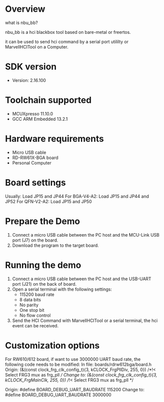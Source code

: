 Overview
========
what is nbu_bb?

nbu_bb is a hci blackbox tool based on bare-metal or freertos.

it can be used to send hci command by a serial port utililty or MarvellHCITool on a Computer.


SDK version
===========
- Version: 2.16.100

Toolchain supported
===================
- MCUXpresso  11.10.0
- GCC ARM Embedded  13.2.1

Hardware requirements
=====================
- Micro USB cable
- RD-RW61X-BGA board
- Personal Computer

Board settings
==============
Usually: Load JP15 and JP44
For BGA-V4-A2: Load JP15 and JP44 and JP52
For QFN-V2-A2: Load JP15 and JP50

Prepare the Demo
================
1.  Connect a micro USB cable between the PC host and the MCU-Link USB port (J7) on the board.
2.  Download the program to the target board.

Running the demo
================
1.  Connect a micro USB cable between the PC host and the USB-UART port (J21) on the back of board.
2.  Open a serial terminal with the following settings:
    - 115200 baud rate
    - 8 data bits
    - No parity
    - One stop bit
    - No flow control
3.  Send the HCI Command with MarvellHCITool or a serial terminal, the hci event can be received.

Customization options
=====================
For RW610/612 board, if want to use 3000000 UART baud rate, the following code needs to be modified:
In file: boards/rdrw612bga/board.h
Origin:
    (&(const clock_frg_clk_config_t){3, kCLOCK_FrgPllDiv, 255, 0}) /*!< Select FRG3 mux as frg_pll */
Change to:
    (&(const clock_frg_clk_config_t){3, kCLOCK_FrgMainClk, 255, 0}) /*!< Select FRG3 mux as frg_pll */

Origin:
#define BOARD_DEBUG_UART_BAUDRATE 115200
Change to:
#define BOARD_DEBUG_UART_BAUDRATE 3000000

